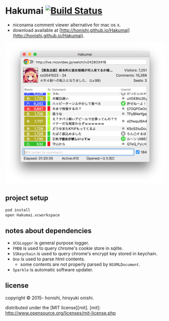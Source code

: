 Hakumai [![Build Status](https://travis-ci.org/honishi/Hakumai.svg?branch=develop)](https://travis-ci.org/honishi/Hakumai)
==
* niconama comment viewer alternative for mac os x.
* download available at [http://honishi.github.io/Hakumai](http://honishi.github.io/Hakumai).

<img src="./document/screenshot/main.png" width="600px">

project setup
--
````
pod install
open Hakumai.xcworkspace
````

notes about dependencies
--
* `XCGLogger` is general purpose logger.
* `FMDB` is used to query chrome's cookie store in sqlite.
* `SSKeychain` is used to query chrome's encrypt key stored in keychain.
* `Ono` is used to parse html contents.
    * some contents are not properly parsed by `NSXMLDocument`.
* `Sparkle` is automatic software updater.

<!--
contribution
--
1. fork it ( http://github.com//honishi/Hakumai )
2. create your feature branch (`git checkout -b my-new-feature`)
3. commit your changes (`git commit -am 'add some feature'`)
4. push to the branch (`git push origin my-new-feature`)
5. create new pull request
-->

license
--
copyright &copy; 2015- honishi, hiroyuki onishi.

distributed under the [MIT license][mit].
[mit]: http://www.opensource.org/licenses/mit-license.php
